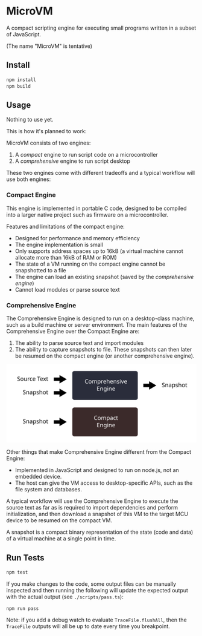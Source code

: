 # MicroVM

A compact scripting engine for executing small programs written in a subset of JavaScript.

(The name "MicroVM" is tentative)

## Install

```sh
npm install
npm build
```

## Usage

Nothing to use yet.

This is how it's planned to work:

MicroVM consists of two engines:

 1. A *compact* engine to run script code on a microcontroller
 2. A *comprehensive* engine to run script desktop

These two engines come with different tradeoffs and a typical workflow will use both engines:

### Compact Engine

This engine is implemented in portable C code, designed to be compiled into a larger native project such as firmware on a microcontroller.

Features and limitations of the compact engine:

 - Designed for performance and memory efficiency
 - The engine implementation is small
 - Only supports address spaces up to 16kB (a virtual machine cannot allocate more than 16kB of RAM or ROM)
 - The state of a VM running on the compact engine cannot be snapshotted to a file
 - The engine can load an existing snapshot (saved by the *comprehensive engine*)
 - Cannot load modules or parse source text

### Comprehensive Engine

The Comprehensive Engine is designed to run on a desktop-class machine, such as a build machine or server environment. The main features of the Comprehensive Engine over the Compact Engine are:

 1. The ability to parse source text and import modules
 2. The ability to capture snapshots to file. These snapshots can then later be resumed on the compact engine (or another comprehensive engine).

![./doc/images/comprehensive-engine.svg](./doc/images/comprehensive-engine.svg)

Other things that make Comprehensive Engine different from the Compact Engine:

 - Implemented in JavaScript and designed to run on node.js, not an embedded device.
 - The host can give the VM access to desktop-specific APIs, such as the file system and databases.

A typical workflow will use the Comprehensive Engine to execute the source text as far as is required to import dependencies and perform initialization, and then download a snapshot of this VM to the target MCU device to be resumed on the compact VM.

A snapshot is a compact binary representation of the state (code and data) of a virtual machine at a single point in time.

## Run Tests

```sh
npm test
```
If you make changes to the code, some output files can be manually inspected and then running the following will update the expected output with the actual output (see `./scripts/pass.ts`):

```
npm run pass
```

Note: if you add a debug watch to evaluate `TraceFile.flushAll`, then the `TraceFile` outputs will all be up to date every time you breakpoint.
